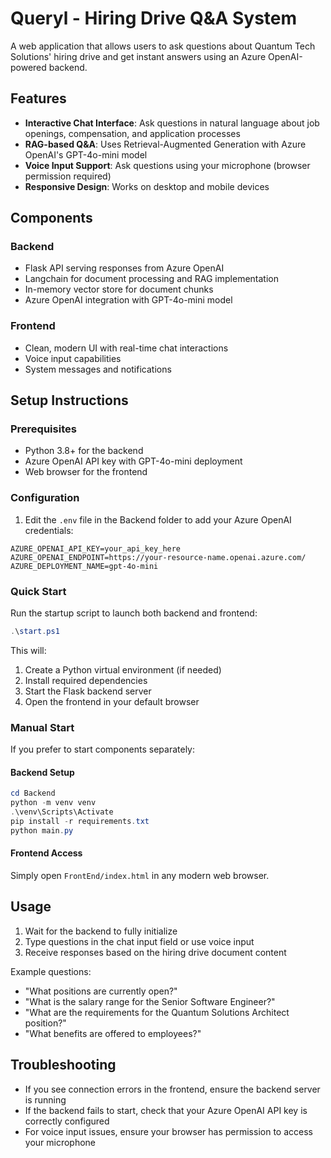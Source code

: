 # Queryl - Hiring Drive Q&A System

A web application that allows users to ask questions about Quantum Tech Solutions' hiring drive and get instant answers using an Azure OpenAI-powered backend.

## Features

- **Interactive Chat Interface**: Ask questions in natural language about job openings, compensation, and application processes
- **RAG-based Q&A**: Uses Retrieval-Augmented Generation with Azure OpenAI's GPT-4o-mini model
- **Voice Input Support**: Ask questions using your microphone (browser permission required)
- **Responsive Design**: Works on desktop and mobile devices

## Components

### Backend

- Flask API serving responses from Azure OpenAI
- Langchain for document processing and RAG implementation
- In-memory vector store for document chunks
- Azure OpenAI integration with GPT-4o-mini model

### Frontend

- Clean, modern UI with real-time chat interactions
- Voice input capabilities
- System messages and notifications

## Setup Instructions

### Prerequisites

- Python 3.8+ for the backend
- Azure OpenAI API key with GPT-4o-mini deployment
- Web browser for the frontend

### Configuration

1. Edit the `.env` file in the Backend folder to add your Azure OpenAI credentials:

```
AZURE_OPENAI_API_KEY=your_api_key_here
AZURE_OPENAI_ENDPOINT=https://your-resource-name.openai.azure.com/
AZURE_DEPLOYMENT_NAME=gpt-4o-mini
```

### Quick Start

Run the startup script to launch both backend and frontend:

```powershell
.\start.ps1
```

This will:
1. Create a Python virtual environment (if needed)
2. Install required dependencies
3. Start the Flask backend server
4. Open the frontend in your default browser

### Manual Start

If you prefer to start components separately:

#### Backend Setup

```powershell
cd Backend
python -m venv venv
.\venv\Scripts\Activate
pip install -r requirements.txt
python main.py
```

#### Frontend Access

Simply open `FrontEnd/index.html` in any modern web browser.

## Usage

1. Wait for the backend to fully initialize
2. Type questions in the chat input field or use voice input
3. Receive responses based on the hiring drive document content

Example questions:
- "What positions are currently open?"
- "What is the salary range for the Senior Software Engineer?"
- "What are the requirements for the Quantum Solutions Architect position?"
- "What benefits are offered to employees?"

## Troubleshooting

- If you see connection errors in the frontend, ensure the backend server is running
- If the backend fails to start, check that your Azure OpenAI API key is correctly configured
- For voice input issues, ensure your browser has permission to access your microphone
